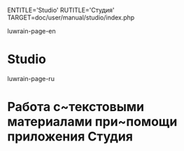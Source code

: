 
ENTITLE='Studio'
RUTITLE='Студия'
TARGET=doc/user/manual/studio/index.php

luwrain-page-en

# Studio

luwrain-page-ru

# Работа с~текстовыми материалами при~помощи приложения Студия
